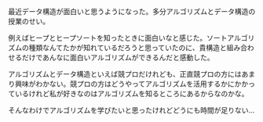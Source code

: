 
最近データ構造が面白いと思うようになった。多分アルゴリズムとデータ構造の授業のせい。

例えばヒープとヒープソートを知ったときに面白いなと感じた。ソートアルゴリズムの種類なんてたかが知れているだろうと思っていたのに、貴構造と組み合わせるだけであんなに面白いアルゴリズムができるんだと感動した。

アルゴリズムとデータ構造といえば競プロだけれども、正直競プロの方にはあまり興味がわかない。競プロの方はどうやってアルゴリズムを活用するかにかかっているけれど私が好きなのはアルゴリズムを知るところにあるからなのかな。

そんなわけでアルゴリズムを学びたいと思ったけれどどうにも時間が足りない...
